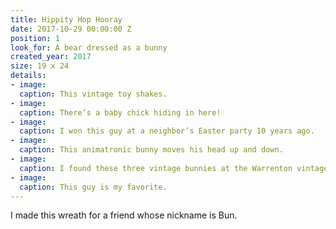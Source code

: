 ```yaml
---
title: Hippity Hop Hooray
date: 2017-10-29 00:00:00 Z
position: 1
look_for: A bear dressed as a bunny
created_year: 2017
size: 19 x 24
details:
- image: 
  caption: This vintage toy shakes.
- image: 
  caption: There’s a baby chick hiding in here!
- image: 
  caption: I won this guy at a neighbor’s Easter party 10 years ago.
- image: 
  caption: This animatronic bunny moves his head up and down.
- image: 
  caption: I found these three vintage bunnies at the Warrenton vintage market.
- image: 
  caption: This guy is my favorite.
---
```


I made this wreath for a friend whose nickname is Bun.